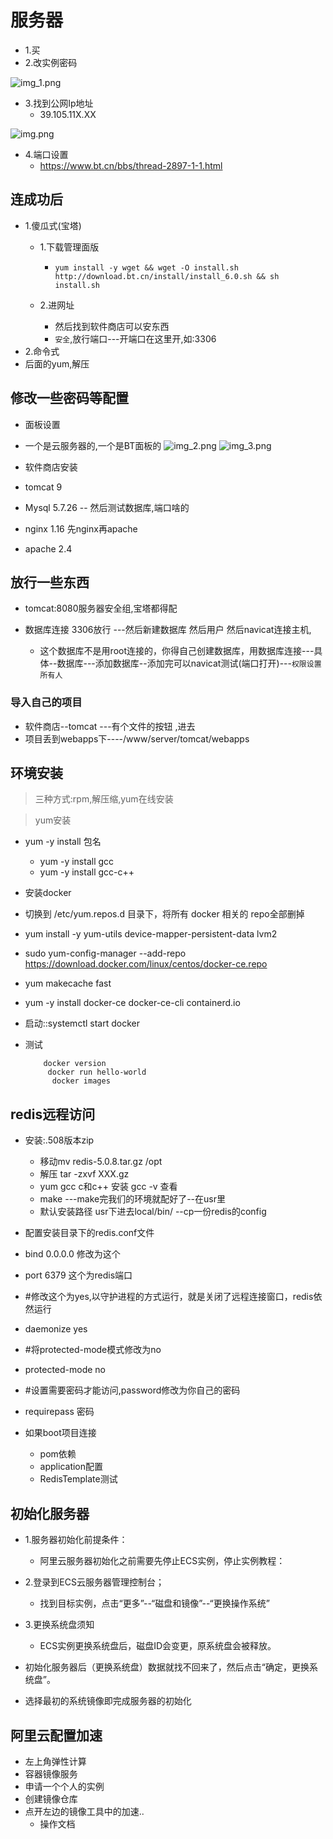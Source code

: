 # 服务器
- 1.买
- 2.改实例密码
  

![img_1.png](img_1.png)

- 3.找到公网Ip地址
    - 39.105.11X.XX

![img.png](img.png)

- 4.端口设置
    - https://www.bt.cn/bbs/thread-2897-1-1.html

## 连成功后
- 1.傻瓜式(宝塔)
  - 1.下载管理面版
    - ```yum install -y wget && wget -O install.sh http://download.bt.cn/install/install_6.0.sh && sh install.sh```
    
  - 2.进网址
    - 然后找到软件商店可以安东西
    - `安全`,放行端口---开端口在这里开,如:3306
- 2.命令式
- 后面的yum,解压


## 修改一些密码等配置
- 面板设置
- 一个是云服务器的,一个是BT面板的
![img_2.png](img_2.png)
![img_3.png](img_3.png)

- 软件商店安装
 - tomcat 9
 - Mysql 5.7.26  -- 然后测试数据库,端口啥的
 - nginx 1.16  先nginx再apache
 - apache 2.4

## 放行一些东西
- tomcat:8080服务器安全组,宝塔都得配
  
- 数据库连接 3306放行 ---然后新建数据库 然后用户 然后navicat连接主机,
  - 这个数据库不是用root连接的，你得自己创建数据库，用数据库连接---具体--数据库---添加数据库--添加完可以navicat测试(端口打开)---`权限设置所有人`
### 导入自己的项目
- 软件商店--tomcat ---有个文件的按钮 ,进去
- 项目丢到webapps下----/www/server/tomcat/webapps



## 环境安装
> 三种方式:rpm,解压缩,yum在线安装
>




> yum安装
- yum -y install 包名
  - yum -y install gcc
  - yum -y install gcc-c++

- 安装docker

- 切换到 /etc/yum.repos.d 目录下，将所有 docker 相关的 repo全部删掉
- yum install -y yum-utils device-mapper-persistent-data lvm2
- sudo yum-config-manager --add-repo https://download.docker.com/linux/centos/docker-ce.repo

- yum makecache fast
- yum -y install docker-ce docker-ce-cli containerd.io
- 启动::systemctl start docker

- 测试

    ```
        docker version
         docker run hello-world
          docker images
    
    ```




## redis远程访问
- 安装:.508版本zip
  - 移动mv redis-5.0.8.tar.gz /opt
  - 解压  tar -zxvf XXX.gz 
  - yum gcc c和c++ 安装  gcc -v 查看
  - make ---make完我们的环境就配好了--在usr里
  - 默认安装路径 usr下进去local/bin/ --cp一份redis的config
- 配置安装目录下的redis.conf文件
  
- bind 0.0.0.0  修改为这个
- port 6379 这个为redis端口
  
- #修改这个为yes,以守护进程的方式运行，就是关闭了远程连接窗口，redis依然运行
- daemonize yes

- #将protected-mode模式修改为no
- protected-mode no


- #设置需要密码才能访问,password修改为你自己的密码
- requirepass 密码

- 如果boot项目连接
  - pom依赖
  - application配置
  - RedisTemplate测试  



## 初始化服务器
- 1.服务器初始化前提条件：
  - 阿里云服务器初始化之前需要先停止ECS实例，停止实例教程：
- 2.登录到ECS云服务器管理控制台；
  - 找到目标实例，点击“更多”--“磁盘和镜像”--“更换操作系统”
  
- 3.更换系统盘须知
  - ECS实例更换系统盘后，磁盘ID会变更，原系统盘会被释放。
  
- 初始化服务器后（更换系统盘）数据就找不回来了，然后点击“确定，更换系统盘”。
- 选择最初的系统镜像即完成服务器的初始化




## 阿里云配置加速
- 左上角弹性计算
- 容器镜像服务
- 申请一个个人的实例
- 创建镜像仓库
- 点开左边的镜像工具中的加速..
  - 操作文档
  
